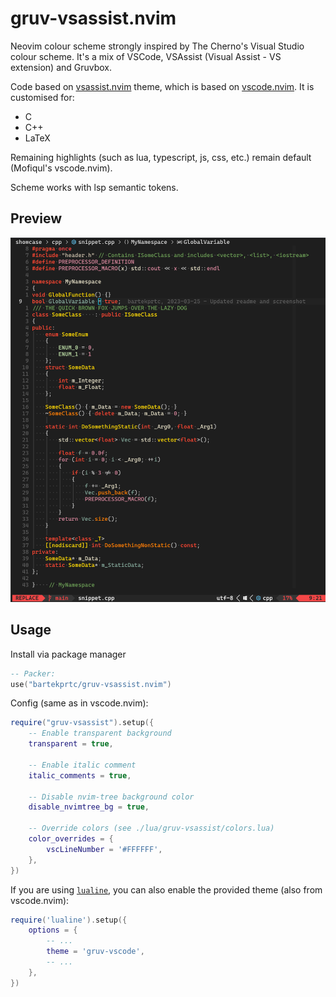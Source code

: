 # gruv-vsassist.nvim

Neovim colour scheme strongly inspired by The Cherno's Visual Studio colour scheme. It's a mix of VSCode, VSAssist (Visual Assist - VS extension) and Gruvbox.

Code based on [vsassist.nvim](https://github.com/BoHomola/vsassist.nvim) theme, which is based on [vscode.nvim](https://github.com/Mofiqul/vscode.nvim). It is customised for:
- C
- C++
- LaTeX

Remaining highlights (such as lua, typescript, js, css, etc.) remain default (Mofiqul's vscode.nvim).

Scheme works with lsp semantic tokens.

## Preview

![preview](showcase/cpp/showcase.png?)


## Usage

Install via package manager

```lua
-- Packer:
use("bartekprtc/gruv-vsassist.nvim")
```

Config (same as in vscode.nvim):

```lua
require("gruv-vsassist").setup({
    -- Enable transparent background
    transparent = true,

    -- Enable italic comment
    italic_comments = true,

    -- Disable nvim-tree background color
    disable_nvimtree_bg = true,

    -- Override colors (see ./lua/gruv-vsassist/colors.lua)
    color_overrides = {
        vscLineNumber = '#FFFFFF',
    },
})
```


If you are using [`lualine`](https://github.com/hoob3rt/lualine.nvim), you can also enable the provided theme (also from vscode.nvim):

```lua
require('lualine').setup({
    options = {
        -- ...
        theme = 'gruv-vscode',
        -- ...
    },
})
```
